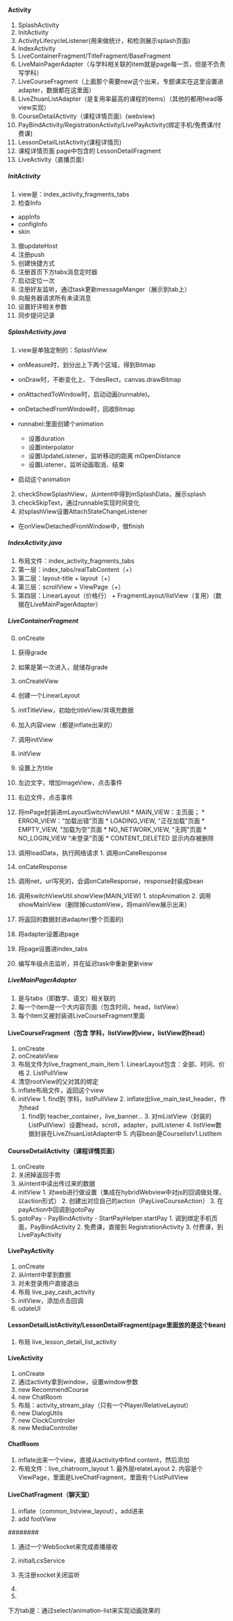 #### Activity
1. SplashActivity
2. InitActivity
3. ActivityLifecycleListener(用来做统计，和检测展示splash页面)
4. IndexActivity
5. LiveContainerFragment/TitleFragment/BaseFragment
6. LiveMainPagerAdapter（与学科相关联的item就是page每一页，但是不负责写学科）
7. LiveCourseFragment（上面那个需要new这个出来，专题课实在这里设置进adapter，数据都在这里面）
8. LiveZhuanListAdapter（是复用率最高的课程的items）（其他的都用head等view实现）
9. CourseDetailActivity（课程详情页面）(webview)
10. PayBindActivity/RegistrationActivity/LivePayActivity(绑定手机/免费课/付费课)
11. LessonDetailListActivity(课程详情页)
12. 课程详情页面 page中包含的 LessonDetailFragment
13. LiveActivity（直播页面）


##### InitActivity
1. view是：index_activity_fragments_tabs
2. 检查Info
  - appInfo
  - configInfo
  - skin
3. 做updateHost
4. 注册push
5. 创建快捷方式
6. 注册首页下方tabs消息定时器
7. 启动定位一次
8. 注册好友监听，通过task更新messageManger（展示到tab上）
9. 向服务器请求所有未读消息
10. 设置好评相关参数
11. 同步提问记录


##### SplashActivity.java
1. view是单独定制的：SplashView
  - onMeasure时，划分出上下两个区域，得到Bitmap
  - onDraw时，不断变化上、下desRect，canvas.drawBitmap
  - onAttachedToWindow时，启动动画(runnable)。
  - onDetachedFromWindow时，回收Bitmap

  - runnabel:里面创建个animation
    - 设置duration
    - 设置interpolator
    - 设置UpdateListener，监听移动的距离 mOpenDistance
    - 设置Listener，监听动画取消、结束
  - 启动这个animation
2. checkShowSplashView，从intent中得到mSplashData，展示splash
3. checkSkipText，通过runnable实现时间变化
4. 对splashView设置AttachStateChangeListener
  - 在onViewDetachedFromWindow中，做finish


##### IndexActivity.java
1. 布局文件：index_activity_fragments_tabs
  1. 第一层：index_tabs/realTabContent（+）
  2. 第二层：layout-title + layout（+）
  3. 第三层：scrollView + ViewPage（+）
  4. 第四层：LinearLayout（价格行） + FragmentLayout/listView（复用）（数据在LiveMainPagerAdapter）

##### LiveContainerFragment
0. onCreate
  1. 获得grade
  2. 如果是第一次进入，就储存grade
1. onCreateView
  1. 创建一个LinearLayout
  2. initTitleView，初始化titleView/并填充数据
  3. 加入内容view（都是inflate出来的）
  4. 调用initView

2. initView
  1. 设置上方title
  2. 左边文字，增加imageView，点击事件
  3. 右边文件，点击事件
  4. 将mPage封装进mLayoutSwitchViewUtil
    * MAIN_VIEW：主页面；
    * ERROR_VIEW：“加载出错”页面
    * LOADING_VIEW, "正在加载"页面
    * EMPTY_VIEW, "加载为空"页面
    * NO_NETWORK_VIEW, "无网"页面
    * NO_LOGIN_VIEW “未登录”页面
    * CONTENT_DELETED 显示内存被删除
  5. 调用loadData，执行网络请求
    1. 调用onCateResponse

3. onCateResponse
  1. 调用net，url写死的，会调onCateResponse，response封装成bean
  2. 调用switchViewUtil.showView(MAIN_VIEW)
    1. stopAnimation
    2. 调用showMainView（删除掉customView，将mainView展示出来）
  3. 将返回的数据封进adapter(整个页面的)
  4. 将adapter设置进page
  5. 将page设置进index_tabs
  6. 编写年级点击监听，并在延迟task中重新更新view


##### LiveMainPagerAdapter
1. 是与tabs（即数学、语文）相关联的
2. 每一个item是一个大内容页面（包含时间，head，listView）
3. 每个item又被封装进LiveCourseFragment里面

#### LiveCourseFragment（包含 学科，listView的view，listView的head）
1. onCreate
2. onCreateView
  1. 布局文件为live_fragment_main_item
    1. LinearLayout包含：全部、时间、价格
    2. ListPullView
  2. 清空rootView的父对其的绑定
  3. inflate布局文件，返回这个view
  4. initView
    1. find到 学科，listPullView
    2. inflate出live_main_test_header，作为head
      1. find到 teacher_container，live_banner...
    3. 对mListView（封装的ListPullView）设置head，scroll，adapter，pullListener
    4. listView数据封装在LiveZhuanListAdapter中
    5. 内容bean是Courselistv1.ListItem

#### CourseDetailActivity（课程详情页面）
1. onCreate
  1. 关闭掉返回手势
  2. 从intent中读出传过来的数据
  3. initView
    1. 对web进行做设置（集成在hybridWebview中对js的回调做处理，以action形式）
    2. 创建出对应自己的action（PayLiveCourseAction）
    3. 在payAction中回调到gotoPay
  4. gotoPay - PayBindActivity - StartPayHelper.startPay
    1. 调到绑定手机页面，PayBindActivity
    2. 免费课，直接到 RegistrationActivity
    3. 付费课，到 LivePayActivity

#### LivePayActivity
1. onCreate
  1. 从intent中拿到数据
  2. 对未登录用户直接退出
  3. 布局 live_pay_cash_activity
  4. initView，添加点击回调
  5. udateUI


#### LessonDetailListActivity/LessonDetailFragment(page里面放的是这个bean)
1. 布局 live_lesson_detail_list_activity

#### LiveActivity
1. onCreate
  1. 通过activity拿到window，设置window参数
  2. new RecommendCourse
  3. new ChatRoom
  4. 布局：activity_stream_play（只有一个Player/RelativeLayout）
  5. new DialogUtils
  6. new ClockControler
  7. new MediaController


#### ChatRoom
  1. inflate出来一个view，直接从activity中find content，然后添加
  2. 布局文件：live_chatroom_layout
    1. 最外层relateLayout
    2. 内容是个ViewPage，里面是LiveChatFragment，里面有个ListPullView

#### LiveChatFragment（聊天室）
1. inflate（common_listview_layout），add进来
2. add footView


########
1. 通过一个WebSocket来完成直播接收
2. initialLcsService
  1. 先注册socket关闭监听
  2.




2.
下方tab是：通过select/animation-list来实现动画效果的
